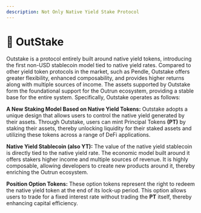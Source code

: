 ```yaml
---
description: Not Only Native Yield Stake Protocol
---
```


# 🏦 OutStake

Outstake is a protocol entirely built around native yield tokens, introducing the first non-USD stablecoin model tied to native yield rates. Compared to other yield token protocols in the market, such as Pendle, Outstake offers greater flexibility, enhanced composability, and provides higher returns along with multiple sources of income. The assets supported by Outstake form the foundational support for the Outrun ecosystem, providing a stable base for the entire system. Specifically, Outstake operates as follows:

**A New Staking Model Based on Native Yield Tokens:** Outstake adopts a unique design that allows users to control the native yield generated by their assets. Through Outstake, users can mint Principal Tokens **(PT)** by staking their assets, thereby unlocking liquidity for their staked assets and utilizing these tokens across a range of DeFi applications.

**Native Yield Stablecoin (also YT):** The value of the native yield stablecoin is directly tied to the native yield rate. The economic model built around it offers stakers higher income and multiple sources of revenue. It is highly composable, allowing developers to create new products around it, thereby enriching the Outrun ecosystem.

**Position Option Tokens:** These option tokens represent the right to redeem the native yield token at the end of its lock-up period. This option allows users to trade for a fixed interest rate without trading the **PT** itself, thereby enhancing capital efficiency.
